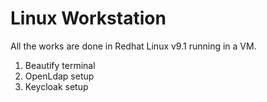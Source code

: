 # Linux Workstation

All the works are done in Redhat Linux v9.1 running in a VM.

1. Beautify terminal
2. OpenLdap setup
3. Keycloak setup
